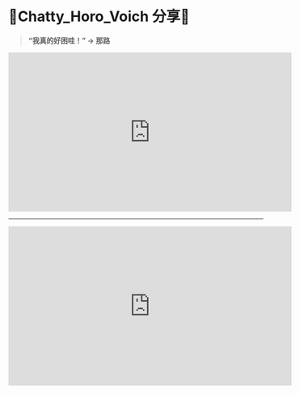 # 🍿**Chatty_Horo_Voich 分享**🍿
> **“我真的好困哇！” -> 那路**

<iframe width="560" height="315" src="https://www.bilibili.com/video/BV1bH4y1E7o9/" frameborder="0" allow="accelerometer; autoplay; clipboard-write; encrypted-media; gyroscope; picture-in-picture" allowfullscreen></iframe>

---

<iframe width="560" height="315" src="https://www.bilibili.com/video/BV1bH4y1E7o9/" title="YouTube video player" frameborder="0" allow="accelerometer; autoplay; clipboard-write; encrypted-media; gyroscope; picture-in-picture" allowfullscreen></iframe>
